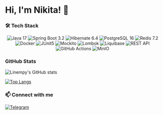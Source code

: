 
# Hi, I'm Nikita! 👋

### 🛠️ Tech Stack

<p align="center">
  <img src="https://img.shields.io/badge/Java-17-ED8B00?style=for-the-badge&logo=openjdk&logoColor=white" alt="Java 17"/>
  <img src="https://img.shields.io/badge/Spring_Boot-3.2-6DB33F?style=for-the-badge&logo=spring-boot&logoColor=white" alt="Spring Boot 3.2"/>
  <img src="https://img.shields.io/badge/Hibernate-6.4-59666C?style=for-the-badge&logo=hibernate&logoColor=white" alt="Hibernate 6.4"/>
  <img src="https://img.shields.io/badge/PostgreSQL-16-316192?style=for-the-badge&logo=postgresql&logoColor=white" alt="PostgreSQL 16"/>
  <img src="https://img.shields.io/badge/Redis-7.2-DC382D?style=for-the-badge&logo=redis&logoColor=white" alt="Redis 7.2"/>
  <img src="https://img.shields.io/badge/Docker-25.0-2496ED?style=for-the-badge&logo=docker&logoColor=white" alt="Docker"/>
  <img src="https://img.shields.io/badge/JUnit5-5.10-25A162?style=for-the-badge&logo=junit5&logoColor=white" alt="JUnit5"/>
  <img src="https://img.shields.io/badge/Mockito-5.8-78A641?style=for-the-badge&logo=mockito&logoColor=white" alt="Mockito"/>
  <img src="https://img.shields.io/badge/Lombok-1.18-0C2340?style=for-the-badge&logo=lombok&logoColor=white" alt="Lombok"/>
  <img src="https://img.shields.io/badge/Liquibase-4.27-2962FF?style=for-the-badge&logo=liquibase&logoColor=white" alt="Liquibase"/>
  <img src="https://img.shields.io/badge/REST_API-3.0-FF6C37?style=for-the-badge&logo=rest&logoColor=white" alt="REST API"/>
  <img src="https://img.shields.io/badge/GitHub_Actions-3.0-2088FF?style=for-the-badge&logo=github-actions&logoColor=white" alt="GitHub Actions"/>
  <img src="https://img.shields.io/badge/MinIO-2024-FF0019?style=for-the-badge&logo=minio&logoColor=white" alt="MinIO"/>
</p>

### GitHub Stats

![Linempy's GitHub stats](https://github-readme-stats.vercel.app/api?username=Linempy&show_icons=true&theme=radical)

[![Top Langs](https://github-readme-stats.vercel.app/api/top-langs/?username=Linempy&layout=compact)](https://github.com/anuraghazra/github-readme-stats)

### 📫 Connect with me

<a href="https://t.me/your_username">
    <img src="https://img.shields.io/badge/Telegram-2CA5E0?style=for-the-badge&logo=telegram&logoColor=white" alt="Telegram"/>
</a>
